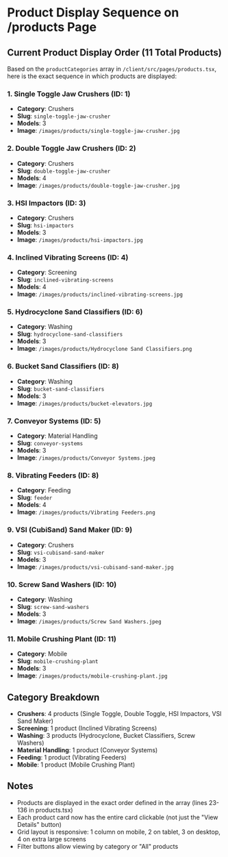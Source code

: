 # Product Display Sequence on /products Page

## Current Product Display Order (11 Total Products)

Based on the `productCategories` array in `/client/src/pages/products.tsx`, here is the exact sequence in which products are displayed:

### 1. **Single Toggle Jaw Crushers** (ID: 1)
- **Category**: Crushers
- **Slug**: `single-toggle-jaw-crusher`
- **Models**: 3
- **Image**: `/images/products/single-toggle-jaw-crusher.jpg`

### 2. **Double Toggle Jaw Crushers** (ID: 2)
- **Category**: Crushers  
- **Slug**: `double-toggle-jaw-crusher`
- **Models**: 4
- **Image**: `/images/products/double-toggle-jaw-crusher.jpg`

### 3. **HSI Impactors** (ID: 3)
- **Category**: Crushers
- **Slug**: `hsi-impactors`
- **Models**: 3
- **Image**: `/images/products/hsi-impactors.jpg`

### 4. **Inclined Vibrating Screens** (ID: 4)
- **Category**: Screening
- **Slug**: `inclined-vibrating-screens`
- **Models**: 4
- **Image**: `/images/products/inclined-vibrating-screens.jpg`

### 5. **Hydrocyclone Sand Classifiers** (ID: 6)
- **Category**: Washing
- **Slug**: `hydrocyclone-sand-classifiers`
- **Models**: 3
- **Image**: `/images/products/Hydrocyclone Sand Classifiers.png`

### 6. **Bucket Sand Classifiers** (ID: 8)
- **Category**: Washing
- **Slug**: `bucket-sand-classifiers`
- **Models**: 3
- **Image**: `/images/products/bucket-elevators.jpg`

### 7. **Conveyor Systems** (ID: 5)
- **Category**: Material Handling
- **Slug**: `conveyor-systems`
- **Models**: 3
- **Image**: `/images/products/Conveyor Systems.jpeg`

### 8. **Vibrating Feeders** (ID: 8)
- **Category**: Feeding
- **Slug**: `feeder`
- **Models**: 4
- **Image**: `/images/products/Vibrating Feeders.png`

### 9. **VSI (CubiSand) Sand Maker** (ID: 9)
- **Category**: Crushers
- **Slug**: `vsi-cubisand-sand-maker`
- **Models**: 3
- **Image**: `/images/products/vsi-cubisand-sand-maker.jpg`

### 10. **Screw Sand Washers** (ID: 10)
- **Category**: Washing
- **Slug**: `screw-sand-washers`
- **Models**: 3
- **Image**: `/images/products/Screw Sand Washers.jpeg`

### 11. **Mobile Crushing Plant** (ID: 11)
- **Category**: Mobile
- **Slug**: `mobile-crushing-plant`
- **Models**: 3
- **Image**: `/images/products/mobile-crushing-plant.jpg`

## Category Breakdown

- **Crushers**: 4 products (Single Toggle, Double Toggle, HSI Impactors, VSI Sand Maker)
- **Screening**: 1 product (Inclined Vibrating Screens)
- **Washing**: 3 products (Hydrocyclone, Bucket Classifiers, Screw Washers)
- **Material Handling**: 1 product (Conveyor Systems)
- **Feeding**: 1 product (Vibrating Feeders)
- **Mobile**: 1 product (Mobile Crushing Plant)

## Notes

- Products are displayed in the exact order defined in the array (lines 23-136 in products.tsx)
- Each product card now has the entire card clickable (not just the "View Details" button)
- Grid layout is responsive: 1 column on mobile, 2 on tablet, 3 on desktop, 4 on extra large screens
- Filter buttons allow viewing by category or "All" products